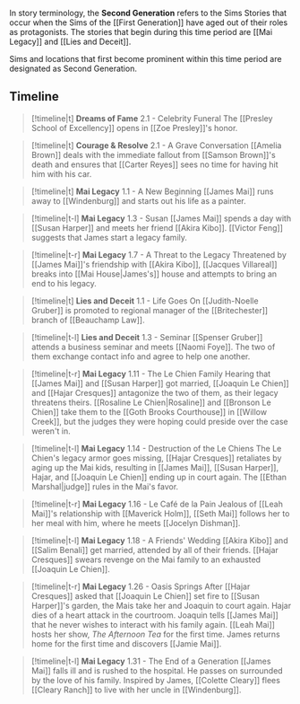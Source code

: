 In story terminology, the **Second Generation** refers to the Sims Stories that occur when the Sims of the [[First Generation]] have aged out of their roles as protagonists. The stories that begin during this time period are [[Mai Legacy]] and [[Lies and Deceit]].

Sims and locations that first become prominent within this time period are designated as Second Generation.

## Timeline

> [!timeline|t] **Dreams of Fame** 2.1 - Celebrity Funeral
> The [[Presley School of Excellency]] opens in [[Zoe Presley]]'s honor.

> [!timeline|t] **Courage & Resolve** 2.1 - A Grave Conversation
> [[Amelia Brown]] deals with the immediate fallout from [[Samson Brown]]'s death and ensures that [[Carter Reyes]] sees no time for having hit him with his car.

> [!timeline|t] **Mai Legacy** 1.1 - A New Beginning
> [[James Mai]] runs away to [[Windenburg]] and starts out his life as a painter.

> [!timeline|t-l] **Mai Legacy** 1.3 - Susan
> [[James Mai]] spends a day with [[Susan Harper]] and meets her friend [[Akira Kibo]]. [[Victor Feng]] suggests that James start a legacy family.

> [!timeline|t-r] **Mai Legacy** 1.7 - A Threat to the Legacy
> Threatened by [[James Mai]]'s friendship with [[Akira Kibo]], [[Jacques Villareal]] breaks into [[Mai House|James's]] house and attempts to bring an end to his legacy. 

> [!timeline|t] **Lies and Deceit** 1.1 - Life Goes On
> [[Judith-Noelle Gruber]] is promoted to regional manager of the [[Britechester]] branch of [[Beauchamp Law]].

> [!timeline|t-l] **Lies and Deceit** 1.3 - Seminar
> [[Spenser Gruber]] attends a business seminar and meets [[Naomi Foye]]. The two of them exchange contact info and agree to help one another.

> [!timeline|t-r] **Mai Legacy** 1.11 - The Le Chien Family
> Hearing that [[James Mai]] and [[Susan Harper]] got married, [[Joaquin Le Chien]] and [[Hajar Cresques]] antagonize the two of them, as their legacy threatens theirs. [[Rosaline Le Chien|Rosaline]] and [[Bronson Le Chien]] take them to the [[Goth Brooks Courthouse]] in [[Willow Creek]], but the judges they were hoping could preside over the case weren't in.

> [!timeline|t-l] **Mai Legacy** 1.14 - Destruction of the Le Chiens
> The Le Chien's legacy armor goes missing, [[Hajar Cresques]] retaliates by aging up the Mai kids, resulting in [[James Mai]], [[Susan Harper]], Hajar, and [[Joaquin Le Chien]] ending up in court again. The [[Ethan Marshal|judge]] rules in the Mai's favor.

> [!timeline|t-r] **Mai Legacy** 1.16 - Le Café de la Pain
> Jealous of [[Leah Mai]]'s relationship with [[Maverick Holm]], [[Seth Mai]] follows her to her meal with him, where he meets [[Jocelyn Dishman]]. 

> [!timeline|t-l] **Mai Legacy** 1.18 - A Friends' Wedding
> [[Akira Kibo]] and [[Salim Benali]] get married, attended by all of their friends. [[Hajar Cresques]] swears revenge on the Mai family to an exhausted [[Joaquin Le Chien]].

> [!timeline|t-r] **Mai Legacy** 1.26 - Oasis Springs
> After [[Hajar Cresques]] asked that [[Joaquin Le Chien]] set fire to [[Susan Harper]]'s garden, the Mais take her and Joaquin to court again. Hajar dies of a heart attack in the courtroom. Joaquin tells [[James Mai]] that he never wishes to interact with his family again. [[Leah Mai]] hosts her show, *The Afternoon Tea* for the first time. James returns home for the first time and discovers [[Jamie Mai]].

> [!timeline|t-l] **Mai Legacy** 1.31 - The End of a Generation
> [[James Mai]] falls ill and is rushed to the hospital. He passes on surrounded by the love of his family. Inspired by James, [[Colette Cleary]] flees [[Cleary Ranch]] to live with her uncle in [[Windenburg]].